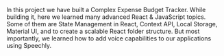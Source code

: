 In this project we have built a Complex Expense Budget Tracker. While building it, here we learned many advanced React & JavaScript topics. Some of them are State Management in React, Context API, Local Storage, Material UI, and to create a scalable React folder structure. But most importantly, we learned how to add voice capabilities to our applications using Speechly.

